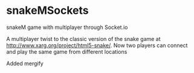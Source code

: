 # snakeMSockets
snakeM game with multiplayer through Socket.io

A multiplayer twist to the classic version of the snake game at http://www.xarg.org/project/html5-snake/. Now two players can connect and play the same game from different locations

Added mergify
